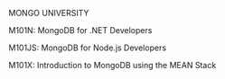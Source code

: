 MONGO UNIVERSITY


M101N:  MongoDB for .NET Developers

M101JS: MongoDB for Node.js Developers

M101X:  Introduction to MongoDB using the MEAN Stack